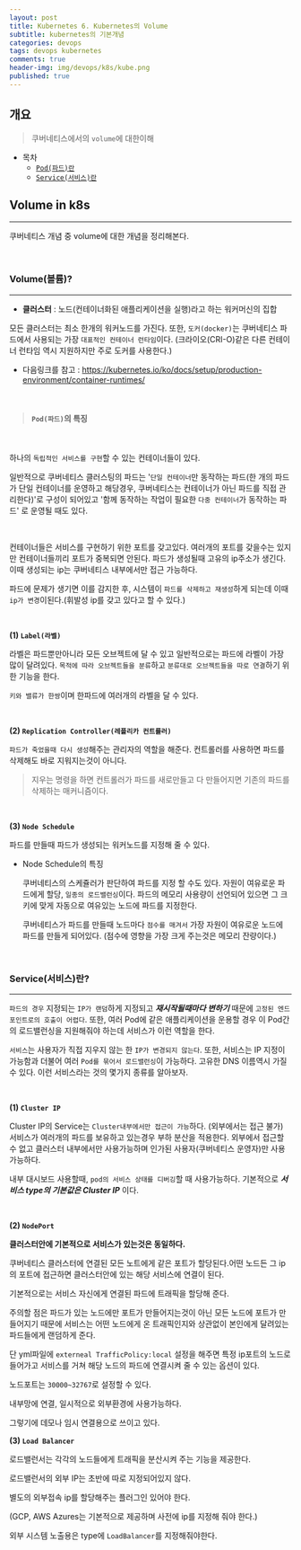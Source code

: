 ```yaml
---
layout: post
title: Kubernetes 6. Kubernetes의 Volume
subtitle: kubernetes의 기본개념
categories: devops
tags: devops kubernetes
comments: true
header-img: img/devops/k8s/kube.png
published: true
---
```


## 개요
> 쿠버네티스에서의 `volume`에 대한이해
  
- 목차
    - [`Pod(파드)란`](#pod파드란)
    - [`Service(서비스)란`](#service서비스란)
  
## Volume in k8s
---
쿠버네티스 개념 중 volume에 대한 개념을 정리해본다.

<br>

### Volume(볼륨)?

---


* **클러스터** : 노드(컨테이너화된 애플리케이션을 실행)라고 하는 워커머신의 집합

모든 클러스터는 최소 한개의 워커노드를 가진다. 또한, `도커(docker)`는 쿠버네티스 파드에서 사용되는 가장 `대표적인 컨테이너 런타임`이다. 
(크라이오(CRI-O)같은 다른 컨테이너 런타임 역시 지원하지만 주로 도커를 사용한다.)

- 다음링크를 참고 : https://kubernetes.io/ko/docs/setup/production-environment/container-runtimes/


<br>

> #### `Pod(파드)`의 특징

<br>

하나의 `독립적인 서비스를 구현`할 수 있는 컨테이너들이 있다.

일반적으로 쿠버네티스 클러스팅의 파드는 '`단일 컨테이너`만 동작하는 파드(한 개의 파드가 단일 컨테이너를 운영하고 해당경우, 쿠버네티스는 컨테이너가 아닌 파드를 직접 관리한다)'로 구성이 되어있고 '함께 동작하는 작업이 필요한 `다중 컨테이너`가 동작하는 파드' 로 운영될 때도 있다.

<br>

컨테이너들은 서비스를 구현하기 위한 포트를 갖고있다. 여러개의 포트를 갖을수는 있지만 컨테이너들끼리 포트가 중복되면 안된다. 파드가 생성될때 고유의 ip주소가 생긴다. 이때 생성되는 ip는 쿠버네티스 내부에서만 접근 가능하다.

파드에 문제가 생기면 이를 감지한 후, 시스템이 `파드를 삭제하고 재생성`하게 되는데 이때 `ip가 변경`이된다.(휘발성 ip를 갖고 있다고 할 수 있다.)

<br>

**(1) `Label(라벨)`**

라벨은 파드뿐만아니라 모든 오브젝트에 달 수 있고 일반적으로는 파드에 라벨이 가장 많이 달려있다. `목적에 따라 오브젝트들을 분류`하고 `분류대로 오브젝트들을 따로 연결`하기 위한 기능을 한다.

`키와 밸류가 한쌍`이며 한파드에 여러개의 라벨을 달 수 있다.

<br>

**(2) `Replication Controller(레플리카 컨트롤러)`**

`파드가 죽었을때 다시 생성`해주는 관리자의 역할을 해준다. 컨트롤러를 사용하면 파드를 삭제해도 바로 지워지는것이 아니다.

> 지우는 명령을 하면 컨트롤러가 파드를 새로만들고 다 만들어지면 기존의 파드를 삭제하는 매커니즘이다.

<br>

**(3) `Node Schedule`**

파드를 만들때 파드가 생성되는 워커노드를 지정해 줄 수 있다.

- Node Schedule의 특징

    쿠버네티스의 스케쥴러가 판단하여 파드를 지정 할 수도 있다. 자원이 여유로운 파드에게 할당, `일종의 로드밸런싱`이다. 파드의 메모리 사용량이 선언되어 있으면 그 크키에 맞게 자동으로 여유있는 노드에 파드를 지정한다.
    
    쿠버네티스가 파드를 만들때 노드마다 `점수를 매겨서` 가장 자원이 여유로운 노드에 파드를 만들게 되어있다. (점수에 영향을 가장 크게 주는것은 메모리 잔량이다.)

<br>






### Service(서비스)란?

---
`파드의 경우` 지정되는 `IP가 랜덤`하게 지정되고 _**재시작될때마다 변하기**_ 때문에 `고정된 엔드포인트로의 호출이 어렵다`. 또한, 여러 Pod에 같은 애플리케이션을 운용할 경우 이 Pod간의 로드밸런싱을 지원해줘야 하는데 서비스가 이런 역할을 한다. 

`서비스`는 사용자가 직접 지우지 않는 한 `IP가 변경되지 않는다`. 또한, 서비스는 IP 지정이 가능함과 더불어 여러 `Pod를 묶어서 로드밸런싱`이 가능하다. 고유한 DNS 이름역시 가질 수 있다. 이런 서비스라는 것의 몇가지 종류를 알아보자.

<br>

**(1) `Cluster IP`**


Cluster IP의 Service는 `Cluster내부에서만 접근이 가능`하다. (외부에서는 접근 불가) 서비스가 여러개의 파드를 보유하고 있는경우 부하 분산을 적용한다. 외부에서 접근할 수 없고 클러스터 내부에서만 사용가능하며 인가된 사용자(쿠버네티스 운영자)만 사용가능하다.

내부 대시보드 사용할때, `pod의 서비스 상태를 디버깅`할 때 사용가능하다. 기본적으로 _**서비스 type의 기본값은 Cluster IP**_ 이다.

<br>

**(2) `NodePort`**



**클러스터안에 기본적으로 서비스가 있는것은 동일하다.**

쿠버네티스 클러스터에 연결된 모든 노트에게 같은 포트가 할당된다.어떤 노드든 그 ip의 포트에 접근하면 클러스터안에 있는 해당 서비스에 연결이 된다.

기본적으로는 서비스 자신에게 연결된 파드에 트래픽을 할당해 준다.

주의할 점은 파드가 있는 노드에만 포트가 만들어지는것이 아닌 모든 노드에 포트가 만들어지기 때문에 서비스는 어떤 노드에게 온 트래픽인지와 상관없이 본인에게 
달려있는 파드들에게 랜덤하게 준다. 

단 yml파일에 `externeal TrafficPolicy:local` 설정을 해주면 특정 ip포트의 노드로 들어가고 서비스를 거쳐 해당 노드의 파드에 연결시켜 줄 수 있는 옵션이 있다.


노드포트는 `30000~32767`로 설정할 수 있다.

내부망에 연결, 일시적으로 외부환경에 사용가능하다.

그렇기에 데모나 임시 연결용으로 쓰이고 있다.




**(3) `Load Balancer`**

로드밸런서는 각각의 노드들에게 트래픽을 분산시켜 주는 기능을 제공한다.

로드밸런서의 외부 IP는 초반에 따로 지정되어있지 않다. 

별도의 외부접속 ip를 할당해주는 플러그인 있어야 한다.

(GCP, AWS Azures는 기본적으로 제공하며 사전에 ip를 지정해 줘야 한다.)

외부 시스템 노출용은 type에 `LoadBalancer`를 지정해줘야한다.
